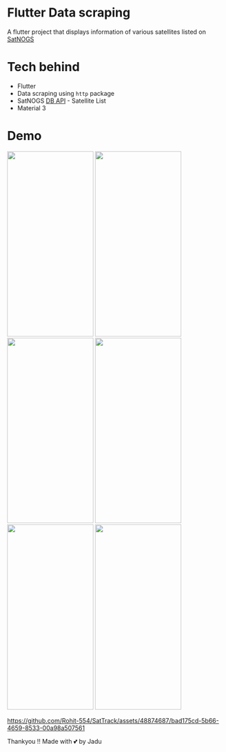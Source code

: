 # Flutter Data scraping

A flutter project that displays information of various satellites listed on [SatNOGS](https://db.satnogs.org/) 

# Tech behind 
- Flutter
- Data scraping using ```http``` package
- SatNOGS [DB API](https://db.satnogs.org/api/)  - Satellite List
- Material 3

# Demo
<p align = "left">
   <img src = https://github.com/Rohit-554/SatTrack/assets/48874687/2d23b8ff-a679-467b-aa7c-ae88e6402a22 width = "200" height = "430">
   <img src = https://github.com/Rohit-554/SatTrack/assets/48874687/109954a2-1311-4b68-bb7d-87cb8b957afb width = "200" height = "430">
  <img src = https://github.com/Rohit-554/SatTrack/assets/48874687/65f3fdc9-8daf-487d-b94b-9f6c9116a974 width = "200" height = "430">
  <img src = https://github.com/Rohit-554/SatTrack/assets/48874687/e6c8f36e-5970-4795-8cfe-da568ff540ac width = "200" height = "430">
  <img src = https://github.com/Rohit-554/SatTrack/assets/48874687/7784fd01-3c90-4c97-8c42-fd5de93b78bd width = "200" height = "430">
  <img src = https://github.com/Rohit-554/SatTrack/assets/48874687/1723ff4d-984a-4281-9c59-89fa84bff205 width = "200" height = "430">
   
</p>

https://github.com/Rohit-554/SatTrack/assets/48874687/bad175cd-5b66-4659-8533-00a98a507561




Thankyou !!
Made with 💕 by Jadu









